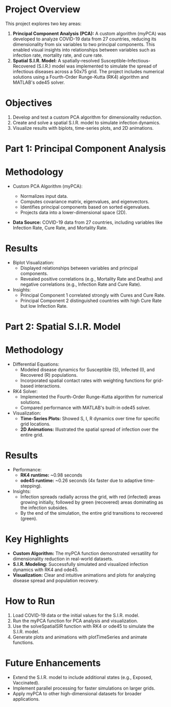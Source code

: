 # Project Overview
This project explores two key areas:

1. **Principal Component Analysis (PCA):** A custom algorithm (myPCA) was developed to analyze COVID-19 data from 27 countries, reducing its dimensionality from six variables to two principal components. This enabled visual insights into relationships between variables such as infection rate, mortality rate, and cure rate.
2. **Spatial S.I.R. Model:** A spatially-resolved Susceptible-Infectious-Recovered (S.I.R.) model was implemented to simulate the spread of infectious diseases across a 50x75 grid. The project includes numerical solutions using a Fourth-Order Runge-Kutta (RK4) algorithm and MATLAB's ode45 solver.

# Objectives
1. Develop and test a custom PCA algorithm for dimensionality reduction.
2. Create and solve a spatial S.I.R. model to simulate infection dynamics.
3. Visualize results with biplots, time-series plots, and 2D animations.

# Part 1: Principal Component Analysis
# Methodology
- Custom PCA Algorithm (myPCA):
  - Normalizes input data.
  - Computes covariance matrix, eigenvalues, and eigenvectors.
  - Identifies principal components based on sorted eigenvalues.
  - Projects data into a lower-dimensional space (2D).

- **Data Source:**
  COVID-19 data from 27 countries, including variables like Infection Rate, Cure Rate, and Mortality Rate.

# Results
- Biplot Visualization:
  - Displayed relationships between variables and principal components.
  - Revealed positive correlations (e.g., Mortality Rate and Deaths) and negative correlations (e.g., Infection Rate and Cure Rate).
- Insights:
  - Principal Component 1 correlated strongly with Cures and Cure Rate.
  - Principal Component 2 distinguished countries with high Cure Rate but low Infection Rate.

# Part 2: Spatial S.I.R. Model
# Methodology
- Differential Equations:
  - Modeled disease dynamics for Susceptible (S), Infected (I), and Recovered (R) populations.
  - Incorporated spatial contact rates with weighting functions for grid-based interactions.
- RK4 Solver:
  - Implemented the Fourth-Order Runge-Kutta algorithm for numerical solutions.
  - Compared performance with MATLAB's built-in ode45 solver.
- Visualization:
  - **Time-Series Plots:** Showed S, I, R dynamics over time for specific grid locations.
  - **2D Animations:** Illustrated the spatial spread of infection over the entire grid.

# Results
- Performance:
  - **RK4 runtime:** ~0.98 seconds
  - **ode45 runtime:** ~0.26 seconds (4x faster due to adaptive time-stepping).
- Insights:
  - Infection spreads radially across the grid, with red (infected) areas growing initially, followed by green (recovered) areas dominating as the infection subsides.
  - By the end of the simulation, the entire grid transitions to recovered (green).

# Key Highlights
- **Custom Algorithm:** The myPCA function demonstrated versatility for dimensionality reduction in real-world datasets.
- **S.I.R. Modeling:** Successfully simulated and visualized infection dynamics with RK4 and ode45.
- **Visualization:** Clear and intuitive animations and plots for analyzing disease spread and population recovery.

# How to Run
1. Load COVID-19 data or the initial values for the S.I.R. model.
2. Run the myPCA function for PCA analysis and visualization.
3. Use the solveSpatialSIR function with RK4 or ode45 to simulate the S.I.R. model.
4. Generate plots and animations with plotTimeSeries and animate functions.

# Future Enhancements
- Extend the S.I.R. model to include additional states (e.g., Exposed, Vaccinated).
- Implement parallel processing for faster simulations on larger grids.
- Apply myPCA to other high-dimensional datasets for broader applications.
